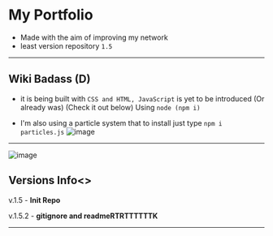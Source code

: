 # My Portfolio 

 - Made with the aim of improving my network
 - least version repository `1.5` 
 

---
## Wiki Badass (D)

- it is being built with `CSS and HTML, JavaScript` is yet to be introduced (Or already was) (Check it out below)
Using `node (npm i)` 

- I'm also using a particle system that to install just type `npm i particles.js` 
![image](https://user-images.githubusercontent.com/87165376/220803647-18d41ba6-5e93-43cd-88ad-436148079a1e.png)
 
 ---
 ![image](https://user-images.githubusercontent.com/87165376/220803682-92c609b6-8cc6-4e05-bf86-c789f4399204.png)

## Versions Info<>

v.1.5 - **Init Repo** 

v.1.5.2 - **gitignore and readmeRTRTTTTTTK**  

---
